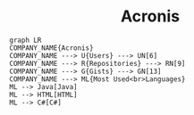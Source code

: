 <h1 align="center">Acronis</h1>

```mermaid
graph LR
COMPANY_NAME{Acronis}
COMPANY_NAME ---> U{Users} ---> UN[6]
COMPANY_NAME ---> R{Repositories} ---> RN[9]
COMPANY_NAME ---> G{Gists} ---> GN[13]
COMPANY_NAME ---> ML{Most Used<br>Languages}
ML --> Java[Java]
ML --> HTML[HTML]
ML --> C#[C#]
```
